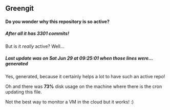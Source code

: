 ## Greengit

#### Do you wonder why this repository is so active?

##### After all it has 3301 commits!

But is it *really* active? Well...

##### Last update was on Sat Jun 29 at 09:25:01 when those lines were... generated

Yes, generated, because it certainly helps a lot to have such an active repo!

Oh and there was **73%** disk usage on the machine
where there is the cron updating this file.

Not the best way to monitor a VM in the cloud but it works! :)
